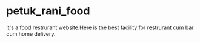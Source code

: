 # petuk_rani_food
it's a food restrurant website.Here is the best facility for restrurant cum bar cum home delivery. 
